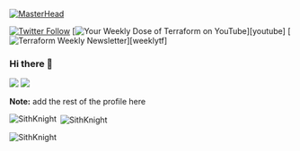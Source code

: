 [![MasterHead](https://firebasestorage.googleapis.com/v0/b/flexi-coding.appspot.com/o/dempgi7-520f8d5f-63d4-4453-8822-dbc149ae27f8.gif?alt=media&token=91c0c7b2-93c3-4029-b011-1a8703c5730d)](https://codewithkingsley.com)

[![Twitter Follow](https://img.shields.io/twitter/follow/sithknight?color=1DA1F2&logo=twitter&style=for-the-badge)](https://twitter.com/intent/follow?original_referer=https%3A%2F%2Fgithub.com%2Fsithkight&screen_name=sithknight)
[![Your Weekly Dose of Terraform on YouTube](https://img.shields.io/badge/Your%20Weekly%20Dose%20of%20Terraform-live%20streams-green?color=1DA1F2&logo=youtube&style=for-the-badge)][youtube]
[![Terraform Weekly Newsletter](https://img.shields.io/badge/Terraform%20Weekly-Newsletter-green?color=1DA1F2&logo=minutemailer&style=for-the-badge)][weeklytf]

### Hi there 👋

![](https://komarev.com/ghpvc/?username=SithKnight&style=flat-square)
![](https://hit.yhype.me/github/profile?user_id=145069307)

<b>Note:</b> <span>add the rest of the profile here</span>



<p><img align="left" src="https://github-readme-stats.vercel.app/api/top-langs?username=SithKnight&show_icons=true&locale=en&layout=compact&theme=tokyonight" alt="SithKnight" /></p>

<p>&nbsp;<img align="center" src="https://github-readme-stats.vercel.app/api?username=SithKnight&show_icons=true&locale=en&theme=tokyonight" alt="SithKnight" /></p>

<p><img align="center" src="https://github-readme-streak-stats.herokuapp.com/?user=SithKnight&&theme=tokyonight" alt="SithKnight" /></p>

<!--
**SithKnight/SithKnight** is a ✨ _special_ ✨ repository because its `README.md` (this file) appears on your GitHub profile.

Here are some ideas to get you started:

- 🔭 I’m currently working on ...
- 🌱 I’m currently learning ...
- 👯 I’m looking to collaborate on ...
- 🤔 I’m looking for help with ...
- 💬 Ask me about ...
- 📫 How to reach me: ...
- 😄 Pronouns: ...
- ⚡ Fun fact: ...
-->
